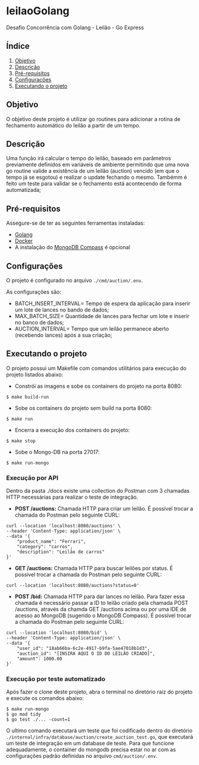 # leilaoGolang
Desafio Concorrência com Golang - Leilão - Go Express

## Índice
1. [Objetivo](#objetivo)
2. [Descrição](#descrição)
3. [Pré-requisitos](#pré-requisitos)
4. [Configurações](#configurações)
5. [Executando o projeto](#executando-o-projeto)


## Objetivo
O objetivo deste projeto é utilizar go routines para adicionar a rotina de fechamento automático do leilão a partir de um tempo.

## Descrição
Uma função irá calcular o tempo do leilão, baseado em parâmetros previamente definidos em variáveis de ambiente permitindo que uma nova go routine valide a existência de um leilão (auction) vencido (em que o tempo já se esgotou) e realizar o update fechando o mesmo. Tambémm é feito um teste para validar se o fechamento está acontecendo de forma automatizada;

## Pré-requisitos
Assegure-se de ter as seguintes ferramentas instaladas:
- [Golang](https://go.dev/doc/install)
- [Docker](https://docs.docker.com/compose/install/)
- A instalação do [MongoDB Compass](https://www.mongodb.com/docs/compass/current/install/) é opcional

## Configurações
O projeto é configurado no arquivo `./cmd/auction/.env`.

As configurações são: 
- BATCH_INSERT_INTERVAL= Tempo de espera da aplicação para inserir um lote de lances no bando de dados;
- MAX_BATCH_SIZE= Quantidade de lances para fechar um lote e inserir no banco de dados;
- AUCTION_INTERVAL= Tempo que um leilão permanece aberto (recebendo lances) após a sua criação;

## Executando o projeto

O projeto possui um Makefile com comandos utilitários para execução do projeto listados abaixo:

- Constrói as imagens e sobe os containers do projeto na porta 8080:
```
$ make build-run
```

- Sobe os containers do projeto sem build na porta 8080:
```
$ make run
```

- Encerra a execução dos containers do projeto:
```
$ make stop
```
- Sobe o Mongo-DB na porta 27017:
```
$ make run-mongo
```
### Execução por API
Dentro da pasta ./docs existe uma collection do Postman com 3 chamadas HTTP necessárias para realizar o teste de integração.
- **POST /auctions:** Chamada HTTP para criar um leilão. É possível trocar a chamada do Postman pelo seguinte CURL:
```
curl --location 'localhost:8080/auctions' \
--header 'Content-Type: application/json' \
--data '{
    "product_name": "Ferrari",
    "category": "carros",
    "description": "Leilão de carros"
}'
```
- **GET /auctions:** Chamada HTTP para buscar leilões por status. É possível trocar a chamada do Postman pelo seguinte CURL:
```
curl --location 'localhost:8080/auctions?status=0'
```
- **POST /bid:** Chamada HTTP para dar lances no leilão. Para fazer essa chamada é necessário passar a ID to leilão criado pela chamada POST /auctions, através da chamda GET /auctions acima ou por uma IDE de acesso ao MongoDB (sugerido o MongoDB Compass). É possível trocar a chamada do Postman pelo seguinte CURL:
```
curl --location 'localhost:8080/bid' \
--header 'Content-Type: application/json' \
--data '{
    "user_id": "18ab66ba-6c2e-4917-b9fa-5ae47018b1d3",
    "auction_id": "[INSIRA AQUI O ID DO LEILÃO CRIADO]",
    "amount": 1000.00
}'
```

### Execução por teste automatizado
Após fazer o clone deste projeto, abra o terminal no diretório raiz do projeto e execute os comandos abaixo:
```
$ make run-mongo
$ go mod tidy
$ go test ./... -count=1
```
O ultimo comando executará um teste que foi codificado dentro do diretório `./internal/infra/database/auction/create_auction_test.go`, que executará um teste de integração em um database de teste. Para que funcione adequadamente, o container do mongodb precisa estar no ar com as configurações padrão definidas no arquivo `cmd/auction/.env`.
